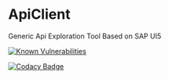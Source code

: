 # ApiClient
Generic Api Exploration Tool Based on SAP UI5


<a href="https://snyk.io/test/github/pinakipatrapro/apiclient?targetFile=ApiExplorer%2Fpackage.json"><img src="https://snyk.io/test/github/pinakipatrapro/apiclient/badge.svg?targetFile=ApiExplorer%2Fpackage.json" alt="Known Vulnerabilities" data-canonical-src="https://snyk.io/test/github/pinakipatrapro/apiclient?targetFile=ApiExplorer%2Fpackage.json" style="max-width:100%;"></a>

[![Codacy Badge](https://api.codacy.com/project/badge/Grade/0bc7fe6a25464fadbaf706aec5d721a9)](https://www.codacy.com/app/pinaki.patra.pro/ApiClient?utm_source=github.com&amp;utm_medium=referral&amp;utm_content=pinakipatrapro/ApiClient&amp;utm_campaign=Badge_Grade)
